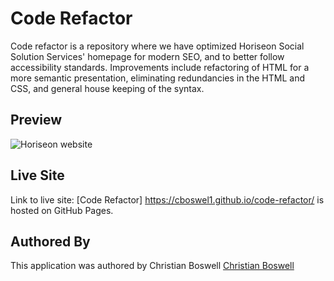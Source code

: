 # Code Refactor

Code refactor is a repository where we have optimized Horiseon Social Solution Services' homepage for modern SEO, and to better follow accessibility standards. Improvements include refactoring of HTML for a more semantic presentation, eliminating redundancies in the HTML and CSS, and general house keeping of the syntax. 

## Preview 
![Horiseon website](/assets/images/screenshot.png)

## Live Site
Link to live site: [Code Refactor] https://cboswel1.github.io/code-refactor/ is hosted on GitHub Pages. 

## Authored By
This application was authored by Christian Boswell [Christian Boswell](https://github.com/cboswel1)
